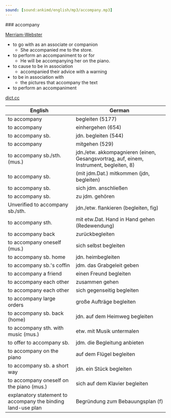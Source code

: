 ```yaml
---
sound: [sound:ankimd/english/mp3/accompany.mp3]
---
```


\### accompany

[Merriam-Webster](https://www.merriam-webster.com/dictionary/accompany)

- to go with as an associate or companion
    - She accompanied me to the store.
- to perform an accompaniment to or for
    - He will be accompanying her on the piano.
- to cause to be in association
    - accompanied their advice with a warning
- to be in association with
    - the pictures that accompany the text
- to perform an accompaniment

[dict.cc](https://www.dict.cc/accompany)

| English        | German       |
| -------------- | ------------ |
| to accompany | begleiten (5177) |
| to accompany | einhergehen (654) |
| to accompany sb. | jdn. begleiten (544) |
| to accompany | mitgehen (529) |
| to accompany sb./sth. (mus.) | jdn./etw. akkompagnieren (einen, Gesangsvortrag, auf, einem, Instrument, begleiten, 8) |
| to accompany sb. | (mit jdm.Dat.) mitkommen (jdn, begleiten) |
| to accompany sb. | sich jdm. anschließen |
| to accompany sb. | zu jdm. gehören |
| Unverified to accompany sb./sth. | jdn./etw. flankieren (begleiten, fig) |
| to accompany sth. | mit etw.Dat. Hand in Hand gehen (Redewendung) |
| to accompany back | zurückbegleiten |
| to accompany oneself (mus.) | sich selbst begleiten |
| to accompany sb. home | jdn. heimbegleiten |
| to accompany sb.'s coffin | jdm. das Grabgeleit geben |
| to accompany a friend | einen Freund begleiten |
| to accompany each other | zusammen gehen |
| to accompany each other | sich gegenseitig begleiten |
| to accompany large orders | große Aufträge begleiten |
| to accompany sb. back (home) | jdn. auf dem Heimweg begleiten |
| to accompany sth. with music (mus.) | etw. mit Musik untermalen |
| to offer to accompany sb. | jdm. die Begleitung anbieten |
| to accompany on the piano | auf dem Flügel begleiten |
| to accompany sb. a short way | jdn. ein Stück begleiten |
| to accompany oneself on the piano (mus.) | sich auf dem Klavier begleiten |
| explanatory statement to accompany the binding land-use plan | Begründung zum Bebauungsplan (f) |
